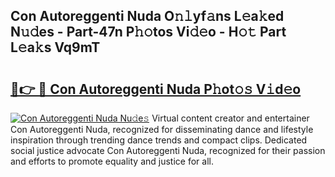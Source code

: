 ## Con Autoreggenti Nuda O𝚗𝚕yf𝚊ns L𝚎a𝚔ed N𝚞𝚍es - Part-47n P𝚑𝚘tos Vi𝚍𝚎o - H𝚘𝚝 Part L𝚎a𝚔s Vq9mT

# <h2><a href="http://kf9xc8.oniu.top/?m=Con+Autoreggenti+Nuda">🔗👉 🔴 Con Autoreggenti Nuda P𝚑ot𝚘𝚜 V𝚒d𝚎o</a></h2>

[![Con Autoreggenti Nuda Nu𝚍e𝚜](https://i.imgur.com/0qMVB7G.gif)](http://kf9xc8.oniu.top/?m=Con+Autoreggenti+Nuda)
Virtual content creator and entertainer Con Autoreggenti Nuda, recognized for disseminating dance and lifestyle inspiration through trending dance trends and compact clips. Dedicated social justice advocate Con Autoreggenti Nuda, recognized for their passion and efforts to promote equality and justice for all.  
